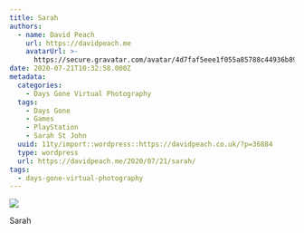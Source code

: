 ```yaml
---
title: Sarah
authors:
  - name: David Peach
    url: https://davidpeach.me
    avatarUrl: >-
      https://secure.gravatar.com/avatar/4d7faf5eee1f055a85788c44936b8995eaab6dfb004e7854ec747ccb272e91ee?s=96&d=mm&r=g
date: 2020-07-21T10:32:58.000Z
metadata:
  categories:
    - Days Gone Virtual Photography
  tags:
    - Days Gone
    - Games
    - PlayStation
    - Sarah St John
  uuid: 11ty/import::wordpress::https://davidpeach.co.uk/?p=36884
  type: wordpress
  url: https://davidpeach.me/2020/07/21/sarah/
tags:
  - days-gone-virtual-photography
---
```

[![](/assets/Sarah-1536x864-Cnr5J4xINku9.jpg)](/assets/Sarah-1536x864-Cnr5J4xINku9.jpg)

Sarah